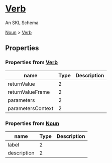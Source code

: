 # [Verb](../../core/verb/schema.json)

An SKL Schema



[Noun](../../core/noun/schema.json) > [Verb](../../core/verb/schema.json)

## Properties

### Properties from [Verb](../../core/verb/schema.json)

| name | Type | Description |
| ---- | ---- | ----------- |
| returnValue | 2 | |
| returnValueFrame | 2 | |
| parameters | 2 | |
| parametersContext | 2 | |

### Properties from [Noun](../../core/noun/schema.json)

| name | Type | Description |
| ---- | ---- | ----------- |
| label | 2 | |
| description | 2 | |

